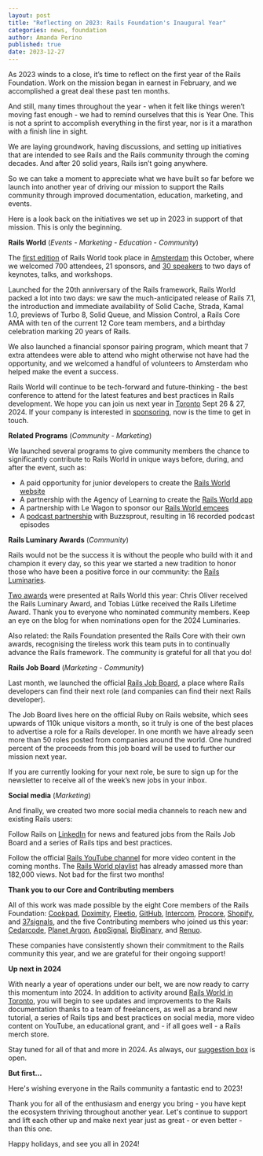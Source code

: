 ```yaml
---
layout: post
title: "Reflecting on 2023: Rails Foundation's Inaugural Year"
categories: news, foundation
author: Amanda Perino
published: true
date: 2023-12-27
---
```


As 2023 winds to a close, it’s time to reflect on the first year of the Rails Foundation. Work on the mission began in earnest in February, and we accomplished a great deal these past ten months. 

And still, many times throughout the year - when it felt like things weren’t moving fast enough - we had to remind ourselves that this is Year One. This is not a sprint to accomplish everything in the first year, nor is it a marathon with a finish line in sight. 

We are laying groundwork, having discussions, and setting up initiatives that are intended to see Rails and the Rails community through the coming decades. And after 20 solid years, Rails isn’t going anywhere. 

So we can take a moment to appreciate what we have built so far before we launch into another year of driving our mission to support the Rails community through improved documentation, education, marketing, and events. 

Here is a look back on the initiatives we set up in 2023 in support of that mission. This is only the beginning.

**Rails World** (*Events - Marketing - Education - Community*)

The [first edition](/2023/10/19/rails-world-2023-recap) of Rails World took place in [Amsterdam](/world/2023) this October, where we welcomed 700 attendees, 21 sponsors, and [30 speakers](/2023/7/24/meet-the-rails-world-speakers) to two days of keynotes, talks, and workshops. 

Launched for the 20th anniversary of the Rails framework, Rails World packed a lot into two days: we saw the much-anticipated release of Rails 7.1, the introduction and immediate availability of Solid Cache, Strada, Kamal 1.0, previews of Turbo 8, Solid Queue, and Mission Control, a Rails Core AMA with ten of the current 12 Core team members, and a birthday celebration marking 20 years of Rails. 

We also launched a financial sponsor pairing program, which meant that 7 extra attendees were able to attend who might otherwise not have had the opportunity, and we welcomed a handful of volunteers to Amsterdam who helped make the event a success.

Rails World will continue to be tech-forward and future-thinking - the best conference to attend for the latest features and best practices in Rails development. We hope you can join us next year in [Toronto](/2023/12/21/rails-world-update) Sept 26 & 27, 2024. If your company is interested in <a href="https://public.3.basecamp.com/p/xuZrxDiHj7vQbFzATqz8U8gc">sponsoring</a>, now is the time to get in touch.

**Related Programs** (*Community - Marketing*)

We launched several programs to give community members the chance to significantly contribute to Rails World in unique ways before, during, and after the event, such as:

- A paid opportunity for junior developers to create the [Rails World website](/2023/8/2/introducing-the-team-behind-the-rails-world-website)
- A partnership with the Agency of Learning to create the [Rails World app](/2023/5/30/rails-foundation-and-agency-of-learning-partner-for-event-app)
- A partnership with Le Wagon to sponsor our [Rails World emcees](/2023/8/28/calling-recent-le-wagon-grads-be-the-face-of-rails-world-as-an-emcee)
- A [podcast partnership](/2023/8/1/host-your-podcast-at-rails-world-with-buzzsprout) with Buzzsprout, resulting in 16 recorded podcast episodes 

**Rails Luminary Awards** (*Community*)

Rails would not be the success it is without the people who build with it and champion it every day, so this year we started a new tradition to honor those who have been a positive force in our community: the [Rails Luminaries](/2023/8/8/introducing-rails-luminaries).

[Two awards](/2023/10/23/celebrating-the-first-rails-luminaries) were presented at Rails World this year: Chris Oliver received the Rails Luminary Award, and Tobias Lütke received the Rails Lifetime Award. Thank you to everyone who nominated community members. Keep an eye on the blog for when nominations open for the 2024 Luminaries.

Also related: the Rails Foundation presented the Rails Core with their own awards, recognising the tireless work this team puts in to continually advance the Rails framework. The community is grateful for all that you do!

**Rails Job Board** (*Marketing - Community*)

Last month, we launched the official <a href="https://jobs.rubyonrails.org/">Rails Job Board</a>, a place where Rails developers can find their next role (and companies can find their next Rails developer).

The Job Board lives here on the official Ruby on Rails website, which sees upwards of 110k unique visitors a month, so it truly is one of the best places to advertise a role for a Rails developer. In one month we have already seen more than 50 roles posted from companies around the world. One hundred percent of the proceeds from this job board will be used to further our mission next year.

If you are currently looking for your next role, be sure to sign up for the newsletter to receive all of the week’s new jobs in your inbox.

**Social media** (*Marketing*)

And finally, we created two more social media channels to reach new and existing Rails users:

Follow Rails on <a href="https://www.linkedin.com/company/ruby-on-rails-org">LinkedIn</a> for news and featured jobs from the Rails Job Board and a series of Rails tips and best practices.

Follow the official <a href="https://www.youtube.com/@railsofficial">Rails YouTube channel</a> for more video content in the coming months. The <a href="https://www.youtube.com/watch?v=9RZVdXyzwCw&list=PLHFP2OPUpCeY9IX3Ht727dwu5ZJ2BBbZP">Rails World playlist</a> has already amassed more than 182,000 views. Not bad for the first two months!

**Thank you to our Core and Contributing members**

All of this work was made possible by the eight Core members of the Rails Foundation: <a href="https://cookpad.com/">Cookpad</a>, <a href="https://www.doximity.com">Doximity</a>, <a href="https://www.fleetio.com">Fleetio</a>, <a href="https://github.com">GitHub</a>, <a href="https://www.intercom.com">Intercom</a>, <a href="https://www.procore.com">Procore</a>, <a href="https://www.shopify.com">Shopify</a>, and <a href="https://37signals.com">37signals</a>, and the five Contributing members who joined us this year: <a href="https://www.cedarcode.com">Cedarcode</a>, <a href="https://www.planetargon.com">Planet Argon</a>, <a href="https://www.appsignal.com">AppSignal</a>, <a href="https://www.bigbinary.com">BigBinary</a>, and <a href="https://www.renuo.ch/">Renuo</a>. 

These companies have consistently shown their commitment to the Rails community this year, and we are grateful for their ongoing support! 

**Up next in 2024**

With nearly a year of operations under our belt, we are now ready to carry this momentum into 2024. In addition to activity around [Rails World in Toronto](/2023/12/21/rails-world-update), you will begin to see updates and improvements to the Rails documentation thanks to a team of freelancers, as well as a brand new tutorial, a series of Rails tips and best practices on social media, more video content on YouTube, an educational grant, and - if all goes well - a Rails merch store.

Stay tuned for all of that and more in 2024. As always, our <a href="https://app.todohelpers.com/forms/4758b5b0-d6f9-4f41-8041-992cc9b748fb">suggestion box</a> is open.

**But first...**

Here's wishing everyone in the Rails community a fantastic end to 2023! 

Thank you for all of the enthusiasm and energy you bring - you have kept the ecosystem thriving throughout another year. Let's continue to support and lift each other up and make next year just as great - or even better - than this one.

Happy holidays, and see you all in 2024!
